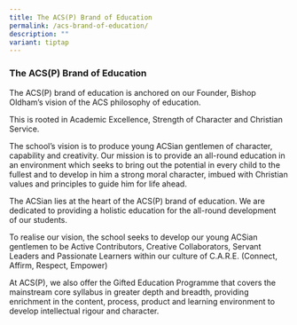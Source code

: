 ```yaml
---
title: The ACS(P) Brand of Education
permalink: /acs-brand-of-education/
description: ""
variant: tiptap
---
```

<h3><strong>The ACS(P) Brand of Education</strong></h3>
<p>The ACS(P) brand of education is anchored on our Founder, Bishop Oldham’s
vision of the ACS philosophy of education.</p>
<p>This is rooted in Academic Excellence, Strength of Character and Christian
Service.</p>
<p>The school’s vision is to produce young ACSian gentlemen of character,
capability and creativity. Our mission is to provide an all-round education
in an environment which seeks to bring out the potential in every child
to the fullest and to develop in him a strong moral character, imbued with
Christian values and principles to guide him for life ahead.&nbsp;</p>
<p>The ACSian lies at the heart of the ACS(P) brand of education. We are
dedicated to providing a holistic education&nbsp;for the all-round development
of&nbsp;our students.</p>
<p>To realise our vision, the school seeks to develop our young ACSian gentlemen
to be Active Contributors, Creative Collaborators, Servant Leaders and
Passionate Learners within our culture of C.A.R.E. (Connect, Affirm, Respect,
Empower)</p>
<p>At ACS(P), we also offer the Gifted Education Programme that covers the
mainstream core syllabus in greater depth and breadth, providing enrichment
in the content, process, product and learning environment to develop intellectual
rigour and character.</p>